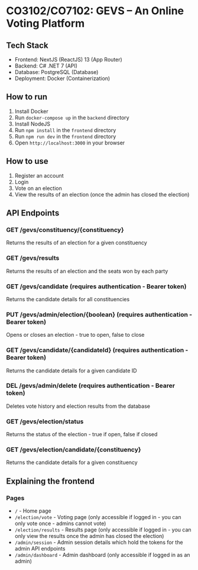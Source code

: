 # CO3102/CO7102: GEVS – An Online Voting Platform

## Tech Stack
- Frontend: NextJS (ReactJS) 13 (App Router)
- Backend: C# .NET 7 (API)
- Database: PostgreSQL (Database)
- Deployment: Docker (Containerization)

## How to run
1. Install Docker
2. Run `docker-compose up` in the `backend` directory
3. Install NodeJS
4. Run `npm install` in the `frontend` directory
5. Run `npm run dev` in the `frontend` directory
6. Open `http://localhost:3000` in your browser

## How to use
1. Register an account
2. Login
3. Vote on an election
4. View the results of an election (once the admin has closed the election)

## API Endpoints

### GET /gevs/constituency/{constituency}
Returns the results of an election for a given constituency

### GET /gevs/results
Returns the results of an election and the seats won by each party

### GET /gevs/candidate (requires authentication - Bearer token)
Returns the candidate details for all constituencies

### PUT /gevs/admin/election/{boolean} (requires authentication - Bearer token)
Opens or closes an election - true to open, false to close

### GET /gevs/candidate/{candidateId} (requires authentication - Bearer token)
Returns the candidate details for a given candidate ID

### DEL /gevs/admin/delete (requires authentication - Bearer token)
Deletes vote history and election results from the database

### GET /gevs/election/status
Returns the status of the election - true if open, false if closed

### GET /gevs/election/candidate/{constituency}
Returns the candidate details for a given constituency


## Explaining the frontend

### Pages
- `/` - Home page
- `/election/vote` - Voting page (only accessible if logged in - you can only vote once - admins cannot vote)
- `/election/results` - Results page (only accessible if logged in - you can only view the results once the admin has closed the election)
- `/admin/session` - Admin session details which hold the tokens for the admin API endpoints
- `/admin/dashboard` - Admin dashboard (only accessible if logged in as an admin)

